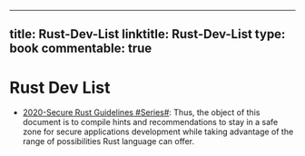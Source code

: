 
---
title: Rust-Dev-List
linktitle: Rust-Dev-List
type: book
commentable: true
---

# Rust Dev List

- [2020-Secure Rust Guidelines #Series#](https://anssi-fr.github.io/rust-guide/): Thus, the object of this document is to compile hints and recommendations to stay in a safe zone for secure applications development while taking advantage of the range of possibilities Rust language can offer.

    